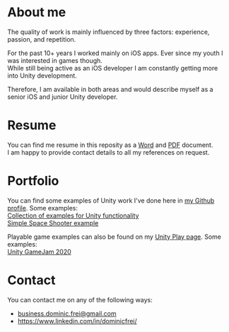 # About me
The quality of work is mainly influenced by three factors: experience, passion, and repetition.

For the past 10+ years I worked mainly on iOS apps. Ever since my youth I was interested in games though.  
While still being active as an iOS developer I am constantly getting more into Unity development.

Therefore, I am available in both areas and would describe myself as a senior iOS and junior Unity developer.

# Resume
You can find me resume in this reposity as a [Word](https://github.com/DominicFrei/aboutme/blob/master/Dominic_CV_public.docx) and [PDF](https://github.com/DominicFrei/aboutme/blob/master/Dominic_CV_public.pdf) document.  
I am happy to provide contact details to all my references on request.

# Portfolio
You can find some examples of Unity work I've done here in [my Github profile](https://github.com/DominicFrei?tab=repositories). Some examples:  
[Collection of examples for Unity functionality](https://github.com/DominicFrei/UnityExamples)  
[Simple Space Shooter example](https://github.com/DominicFrei/Space-Shooter-Pro)

Playable game examples can also be found on my [Unity Play page](https://play.unity.com/u/dominic-frei). Some examples:  
[Unity GameJam 2020](https://play.unity.com/mg/other/secrets-4)

# Contact
You can contact me on any of the following ways:
- business.dominic.frei@gmail.com
- https://www.linkedin.com/in/dominicfrei/
